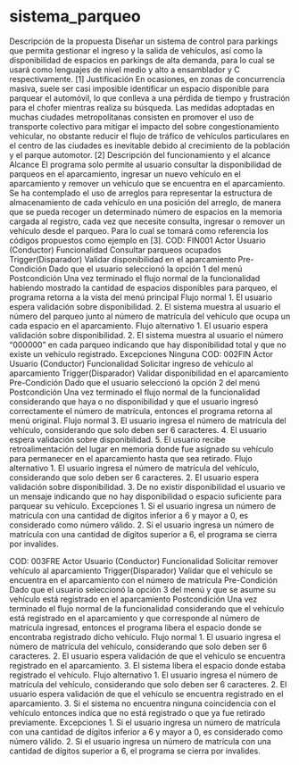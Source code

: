 # sistema_parqueo
Descripción de la propuesta
Diseñar un sistema de control para parkings que permita gestionar el ingreso y la salida de vehículos, así como la disponibilidad de espacios en parkings de alta demanda, para lo cual se usará como lenguajes de nivel medio y alto a ensamblador y C respectivamente. [1]
Justificación 
En ocasiones, en zonas de concurrencia masiva, suele ser casi imposible identificar un espacio disponible para parquear el automóvil, lo que conlleva a una pérdida de tiempo y frustración para el chofer mientras realiza su búsqueda. 
Las medidas adoptadas en muchas ciudades metropolitanas consisten en promover el uso de transporte colectivo para mitigar el impacto del sobre congestionamiento vehicular, no obstante reducir el flujo de tráfico de vehículos particulares en el centro de las ciudades es inevitable debido al crecimiento de la población y el parque automotor. [2]
Descripción del funcionamiento y el alcance
Alcance
El programa solo permite al usuario consultar la disponibilidad de parqueos en el aparcamiento, ingresar un nuevo vehículo en el aparcamiento y remover un vehículo que se encuentra en el aparcamiento.
Se ha contemplado el uso de arreglos para representar la estructura de almacenamiento de cada vehículo en una posición del arreglo, de manera que se pueda recoger un determinado número de espacios en la memoria cargada al registro, cada vez que necesite consulta, ingresar o remover un vehículo desde el parqueo. Para lo cual se tomará como referencia los códigos propuestos como ejemplo en [3].
COD: FIN001
Actor	Usuario (Conductor)
Funcionalidad	Consultar parqueos ocupados
Trigger(Disparador)	Validar disponibilidad en el aparcamiento
Pre-Condición	Dado que el usuario seleccionó la opción 1 del menú
Postcondición	Una vez terminado el flujo normal de la funcionalidad habiendo mostrado la cantidad de espacios disponibles para parqueo, el programa retorna a la vista del menú principal
Flujo normal	1.	El usuario espera validación sobre disponibilidad.
2.	El sistema muestra al usuario el número del parqueo junto al número de matrícula del vehículo que ocupa un cada espacio en el aparcamiento.
Flujo alternativo	1.	El usuario espera validación sobre disponibilidad.
2.	El sistema muestra al usuario el número “000000” en cada parqueo indicando que hay disponibilidad total y que no existe un vehículo registrado.
Excepciones	Ninguna
COD: 002FIN
Actor	Usuario (Conductor)
Funcionalidad	Solicitar ingreso de vehículo al aparcamiento
Trigger(Disparador)	Validar disponibilidad en el aparcamiento
Pre-Condición	Dado que el usuario seleccionó la opción 2 del menú
Postcondición	Una vez terminado el flujo normal de la funcionalidad considerando que haya o no disponibilidad y que el usuario ingresó correctamente el número de matrícula, entonces el programa retorna al menú original.
Flujo normal	3.	El usuario ingresa el número de matrícula del vehículo, considerando que solo deben ser 6 caracteres.
4.	El usuario espera validación sobre disponibilidad.
5.	El usuario recibe retroalimentación del lugar en memoria donde fue asignado su vehículo para permanecer en el aparcamiento hasta que sea retirado.
Flujo alternativo	1.	El usuario ingresa el número de matrícula del vehículo, considerando que solo deben ser 6 caracteres.
2.	El usuario espera validación sobre disponibilidad.
3.	De no existir disponibilidad el usuario ve un mensaje indicando que no hay disponibilidad o espacio suficiente para parquear su vehículo.
Excepciones	1.	Si el usuario ingresa un número de matrícula con una cantidad de dígitos inferior a 6 y mayor a 0, es considerado como número válido.
2.	Si el usuario ingresa un número de matrícula con una cantidad de dígitos superior a 6, el programa se cierra por invalides.

COD: 003FRE
Actor	Usuario (Conductor)
Funcionalidad	Solicitar remover vehículo al aparcamiento
Trigger(Disparador)	Validar que el vehículo se encuentra en el aparcamiento con el número de matrícula
Pre-Condición	Dado que el usuario seleccionó la opción 3 del menú y que se asume su vehículo está registrado en el aparcamiento
Postcondición	Una vez terminado el flujo normal de la funcionalidad considerando que el vehículo está registrado en el aparcamiento y que corresponde al número de matrícula ingresad, entonces el programa libera el espacio donde se encontraba registrado dicho vehículo.
Flujo normal	1.	El usuario ingresa el número de matrícula del vehículo, considerando que solo deben ser 6 caracteres.
2.	El usuario espera validación de que el vehículo se encuentra registrado en el aparcamiento.
3.	El sistema libera el espacio donde estaba registrado el vehículo.
Flujo alternativo	1.	El usuario ingresa el número de matrícula del vehículo, considerando que solo deben ser 6 caracteres.
2.	El usuario espera validación de que el vehículo se encuentra registrado en el aparcamiento.
3.	Si el sistema no encuentra ninguna coincidencia con el vehículo entonces indica que no está registrado o que ya fue retirado previamente.
Excepciones	1.	Si el usuario ingresa un número de matrícula con una cantidad de dígitos inferior a 6 y mayor a 0, es considerado como número válido.
2.	Si el usuario ingresa un número de matrícula con una cantidad de dígitos superior a 6, el programa se cierra por invalides.
